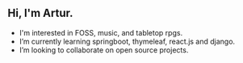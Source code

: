 Hi, I'm Artur.
---

- I'm interested in FOSS, music, and tabletop rpgs.
- I’m currently learning springboot, thymeleaf, react.js and django.
- I’m looking to collaborate on open source projects.

